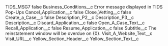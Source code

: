 <?xml version="1.0" encoding="UTF-8"?>
<CustomMetadata xmlns="http://soap.sforce.com/2006/04/metadata" xmlns:xsi="http://www.w3.org/2001/XMLSchema-instance" xmlns:xsd="http://www.w3.org/2001/XMLSchema">
    <label>TIDS_MSG7</label>
    <protected>false</protected>
    <values>
        <field>Business_Conditions__c</field>
        <value xsi:type="xsd:string">Error message displayed in TIDS Pop-Ups</value>
    </values>
    <values>
        <field>Cancel_Application__c</field>
        <value xsi:type="xsd:boolean">false</value>
    </values>
    <values>
        <field>Close_Vetting__c</field>
        <value xsi:type="xsd:boolean">false</value>
    </values>
    <values>
        <field>Create_a_Case__c</field>
        <value xsi:type="xsd:boolean">false</value>
    </values>
    <values>
        <field>Description_P2__c</field>
        <value xsi:nil="true"/>
    </values>
    <values>
        <field>Description_P3__c</field>
        <value xsi:nil="true"/>
    </values>
    <values>
        <field>Description__c</field>
        <value xsi:nil="true"/>
    </values>
    <values>
        <field>Discard_Application__c</field>
        <value xsi:type="xsd:boolean">false</value>
    </values>
    <values>
        <field>Open_A_Case_Text__c</field>
        <value xsi:nil="true"/>
    </values>
    <values>
        <field>Recall_Application__c</field>
        <value xsi:type="xsd:boolean">false</value>
    </values>
    <values>
        <field>Resume_Application__c</field>
        <value xsi:type="xsd:boolean">false</value>
    </values>
    <values>
        <field>Subtitle__c</field>
        <value xsi:type="xsd:string">The reinstatement window will be overdue on  {0}.</value>
    </values>
    <values>
        <field>Visit_A_Website_Text__c</field>
        <value xsi:nil="true"/>
    </values>
    <values>
        <field>Visit_URL__c</field>
        <value xsi:nil="true"/>
    </values>
    <values>
        <field>Yellow_Section_Header__c</field>
        <value xsi:nil="true"/>
    </values>
    <values>
        <field>Yellow_Section_Text__c</field>
        <value xsi:nil="true"/>
    </values>
</CustomMetadata>
